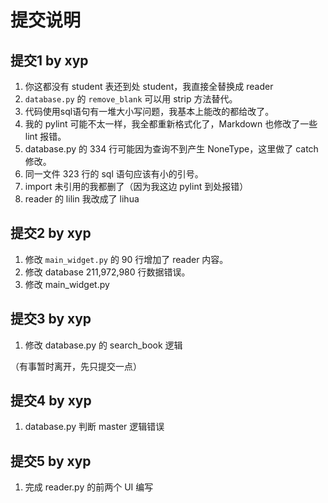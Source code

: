 # 提交说明

## 提交1 by xyp

1. 你这都没有 student 表还到处 student，我直接全替换成 reader
2. `database.py` 的 `remove_blank` 可以用 strip 方法替代。
3. 代码使用sql语句有一堆大小写问题，我基本上能改的都给改了。
4. 我的 pylint 可能不太一样，我全都重新格式化了，Markdown 也修改了一些 lint 报错。
5. database.py 的 334 行可能因为查询不到产生 NoneType，这里做了 catch 修改。
6. 同一文件 323 行的 sql 语句应该有小的引号。
7. import 未引用的我都删了（因为我这边 pylint 到处报错）
8. reader 的 lilin 我改成了 lihua

## 提交2 by xyp

1. 修改 `main_widget.py` 的 90 行增加了 reader 内容。
2. 修改 database 211,972,980 行数据错误。
3. 修改 main_widget.py

## 提交3 by xyp

1. 修改 database.py 的 search_book 逻辑

（有事暂时离开，先只提交一点）

## 提交4 by xyp

1. database.py 判断 master 逻辑错误

## 提交5 by xyp

1. 完成 reader.py 的前两个 UI 编写
